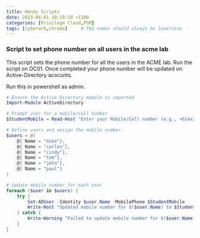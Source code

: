 ```yaml
---
title: Handy Scripts
date: 2023-06-01 10:10:10 +1100
categories: [Privilege Cloud,PSM]
tags: [cyberark,chrome]     # TAG names should always be lowercase
---
```



### Script to set phone number on all users in the acme lab
This script sets the phone number for all the users in the ACME lab. Run the script on DC01. Once completed your phone number will be updated on Active-Directory acocunts.

Run this in powershell as admin.

``` powershell
# Ensure the Active Directory module is imported
Import-Module ActiveDirectory

# Prompt user for a mobile/cell number
$StudentMobile = Read-Host "Enter your Mobile/Cell number (e.g., +614xxxxxxxx)"

# Define users and assign the mobile number.
$users = @(
    @{ Name = "mike"},
    @{ Name = "carlos"},
    @{ Name = "cindy"},
    @{ Name = "tom"},
    @{ Name = "john"},
    @{ Name = "paul"}
)

# Update mobile number for each user
foreach ($user in $users) {
    try {
        Set-ADUser -Identity $user.Name -MobilePhone $StudentMobile
        Write-Host "Updated mobile number for $($user.Name) to $StudentMobile"
    } catch {
        Write-Warning "Failed to update mobile number for $($user.Name): $_"
    }
}
```